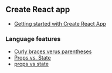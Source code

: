 
## Create React app

* [Getting started with Create React App](https://blog.logrocket.com/getting-started-with-create-react-app-d93147444a27/)


### Language features
* [Curly braces verus parentheses](https://medium.com/@leannezhang/curly-braces-versus-parenthesis-in-reactjs-4d3ffd33128f)
* [Props vs. State](https://lucybain.com/blog/2016/react-state-vs-pros/)
* [props vs state](https://github.com/uberVU/react-guide/blob/master/props-vs-state.md)
